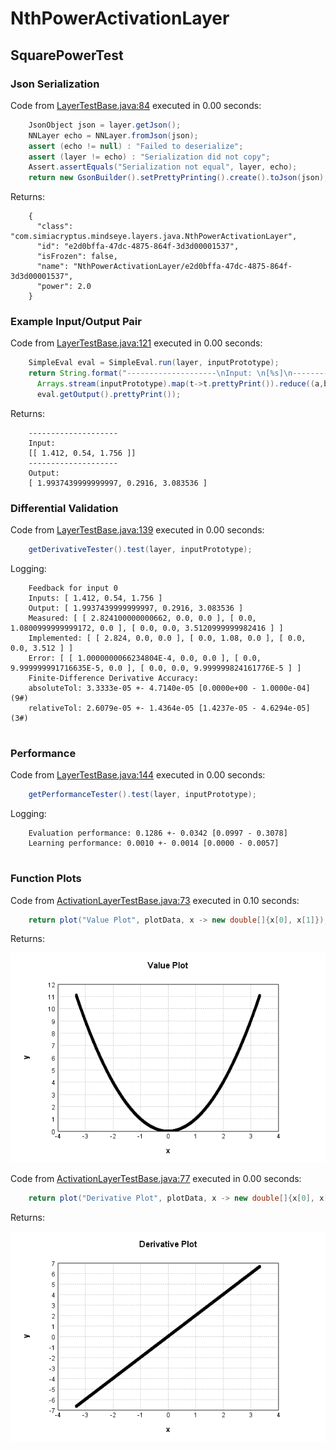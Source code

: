 # NthPowerActivationLayer
## SquarePowerTest
### Json Serialization
Code from [LayerTestBase.java:84](../../../../../../../../../MindsEye/src/test/java/com/simiacryptus/mindseye/layers/LayerTestBase.java#L84) executed in 0.00 seconds: 
```java
    JsonObject json = layer.getJson();
    NNLayer echo = NNLayer.fromJson(json);
    assert (echo != null) : "Failed to deserialize";
    assert (layer != echo) : "Serialization did not copy";
    Assert.assertEquals("Serialization not equal", layer, echo);
    return new GsonBuilder().setPrettyPrinting().create().toJson(json);
```

Returns: 

```
    {
      "class": "com.simiacryptus.mindseye.layers.java.NthPowerActivationLayer",
      "id": "e2d0bffa-47dc-4875-864f-3d3d00001537",
      "isFrozen": false,
      "name": "NthPowerActivationLayer/e2d0bffa-47dc-4875-864f-3d3d00001537",
      "power": 2.0
    }
```



### Example Input/Output Pair
Code from [LayerTestBase.java:121](../../../../../../../../../MindsEye/src/test/java/com/simiacryptus/mindseye/layers/LayerTestBase.java#L121) executed in 0.00 seconds: 
```java
    SimpleEval eval = SimpleEval.run(layer, inputPrototype);
    return String.format("--------------------\nInput: \n[%s]\n--------------------\nOutput: \n%s",
      Arrays.stream(inputPrototype).map(t->t.prettyPrint()).reduce((a,b)->a+",\n"+b).get(),
      eval.getOutput().prettyPrint());
```

Returns: 

```
    --------------------
    Input: 
    [[ 1.412, 0.54, 1.756 ]]
    --------------------
    Output: 
    [ 1.9937439999999997, 0.2916, 3.083536 ]
```



### Differential Validation
Code from [LayerTestBase.java:139](../../../../../../../../../MindsEye/src/test/java/com/simiacryptus/mindseye/layers/LayerTestBase.java#L139) executed in 0.00 seconds: 
```java
    getDerivativeTester().test(layer, inputPrototype);
```
Logging: 
```
    Feedback for input 0
    Inputs: [ 1.412, 0.54, 1.756 ]
    Output: [ 1.9937439999999997, 0.2916, 3.083536 ]
    Measured: [ [ 2.824100000000662, 0.0, 0.0 ], [ 0.0, 1.0800999999999172, 0.0 ], [ 0.0, 0.0, 3.5120999999982416 ] ]
    Implemented: [ [ 2.824, 0.0, 0.0 ], [ 0.0, 1.08, 0.0 ], [ 0.0, 0.0, 3.512 ] ]
    Error: [ [ 1.0000000066234804E-4, 0.0, 0.0 ], [ 0.0, 9.999999991716635E-5, 0.0 ], [ 0.0, 0.0, 9.999999824161776E-5 ] ]
    Finite-Difference Derivative Accuracy:
    absoluteTol: 3.3333e-05 +- 4.7140e-05 [0.0000e+00 - 1.0000e-04] (9#)
    relativeTol: 2.6079e-05 +- 1.4364e-05 [1.4237e-05 - 4.6294e-05] (3#)
    
```

### Performance
Code from [LayerTestBase.java:144](../../../../../../../../../MindsEye/src/test/java/com/simiacryptus/mindseye/layers/LayerTestBase.java#L144) executed in 0.00 seconds: 
```java
    getPerformanceTester().test(layer, inputPrototype);
```
Logging: 
```
    Evaluation performance: 0.1286 +- 0.0342 [0.0997 - 0.3078]
    Learning performance: 0.0010 +- 0.0014 [0.0000 - 0.0057]
    
```

### Function Plots
Code from [ActivationLayerTestBase.java:73](../../../../../../../../../MindsEye/src/test/java/com/simiacryptus/mindseye/layers/java/ActivationLayerTestBase.java#L73) executed in 0.10 seconds: 
```java
    return plot("Value Plot", plotData, x -> new double[]{x[0], x[1]});
```

Returns: 

![Result](etc/test.1.png)



Code from [ActivationLayerTestBase.java:77](../../../../../../../../../MindsEye/src/test/java/com/simiacryptus/mindseye/layers/java/ActivationLayerTestBase.java#L77) executed in 0.00 seconds: 
```java
    return plot("Derivative Plot", plotData, x -> new double[]{x[0], x[2]});
```

Returns: 

![Result](etc/test.2.png)



